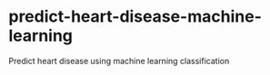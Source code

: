 # predict-heart-disease-machine-learning
Predict heart disease using machine learning classification

